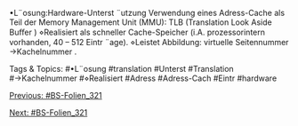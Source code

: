 •L¨osung:Hardware-Unterst ¨utzung
Verwendung eines Adress-Cache als Teil der Memory Management Unit (MMU):
TLB (Translation Look Aside Buﬀer )
⋄Realisiert als schneller Cache-Speicher (i.A. prozessorintern vorhanden, 40 – 512 Eintr ¨age).
⋄Leistet Abbildung: virtuelle Seitennummer →Kachelnummer .

   Tags & Topics:
   #•L¨osung
   #translation
   #Unterst
   #Translation
   #→Kachelnummer
   #⋄Realisiert
   #Adress
   #Adress-Cach
   #Eintr
   #hardware

[Previous: #BS-Folien_321](BS-Folien_321.md)

[Next: #BS-Folien_321](BS-Folien_321.md)